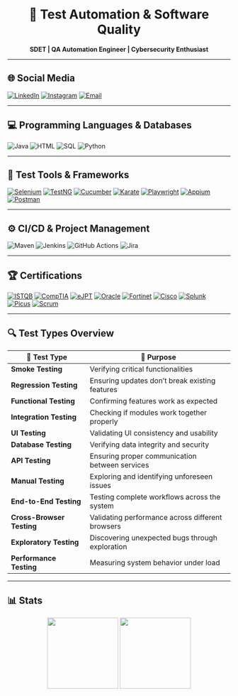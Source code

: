 <h1 align="center">🚀 Test Automation & Software Quality</h1>
<p align="center">
  <b>SDET | QA Automation Engineer | Cybersecurity Enthusiast</b>
</p>

---

## 🌐 Social Media
[![LinkedIn](https://img.shields.io/badge/LinkedIn-0077B5?logo=linkedin&logoColor=white)](https://www.linkedin.com/in/mammadgurbanov7/)
[![Instagram](https://img.shields.io/badge/Instagram-E4405F?logo=instagram&logoColor=white)](https://www.instagram.com/mammed.gurbanov/)
[![Email](https://img.shields.io/badge/Email-D14836?logo=gmail&logoColor=white)](mailto:mammadgurbanov0@gmail.com)

---

## 💻 Programming Languages & Databases
![Java](https://img.shields.io/badge/Java-007396?logo=openjdk&logoColor=white)
![HTML](https://img.shields.io/badge/HTML-E34F26?logo=html5&logoColor=white)
![SQL](https://img.shields.io/badge/SQL-336791?logo=postgresql&logoColor=white)
![Python](https://img.shields.io/badge/Python-3776AB?logo=python&logoColor=white)

---

## 🧪 Test Tools & Frameworks
[![Selenium](https://img.shields.io/badge/Selenium-43B02A?logo=selenium&logoColor=white)](https://github.com/USERNAME?tab=repositories&q=selenium)
[![TestNG](https://img.shields.io/badge/TestNG-DC143C?logo=testng&logoColor=white)](https://github.com/USERNAME?tab=repositories&q=testng)
[![Cucumber](https://img.shields.io/badge/Cucumber-23D96C?logo=cucumber&logoColor=black)](https://github.com/USERNAME?tab=repositories&q=cucumber)
[![Karate](https://img.shields.io/badge/Karate-000000?logo=karate&logoColor=white)](https://github.com/USERNAME?tab=repositories&q=karate)
[![Playwright](https://img.shields.io/badge/Playwright-2EAD33?logo=playwright&logoColor=white)](https://github.com/USERNAME?tab=repositories&q=playwright)
[![Appium](https://img.shields.io/badge/Appium-6800F4?logo=appium&logoColor=white)](https://github.com/USERNAME?tab=repositories&q=appium)
[![Postman](https://img.shields.io/badge/Postman-FF6C37?logo=postman&logoColo)]()

---

## ⚙️ CI/CD & Project Management
![Maven](https://img.shields.io/badge/Maven-C71A36?logo=apachemaven&logoColor=white)
![Jenkins](https://img.shields.io/badge/Jenkins-D24939?logo=jenkins&logoColor=white)
![GitHub Actions](https://img.shields.io/badge/GitHub%20Actions-2088FF?logo=githubactions&logoColor=white)
![Jira](https://img.shields.io/badge/Jira-0052CC?logo=jira&logoColor=white)

---

## 🏆 Certifications
[![ISTQB](https://img.shields.io/badge/ISTQB-CTFL-blue?logo=leanpub&logoColor=white)](https://www.astqb.org)
[![CompTIA](https://img.shields.io/badge/CompTIA-Security+-red?logo=comptia&logoColor=white)](https://www.comptia.org)
[![eJPT](https://img.shields.io/badge/eLearnSecurity-eJPT-brightgreen?logo=hackaday&logoColor=white)](https://ine.com)
[![Oracle](https://img.shields.io/badge/Oracle-Cloud-orange?logo=oracle&logoColor=white)](https://www.oracle.com)
[![Fortinet](https://img.shields.io/badge/Fortinet-NSE%201%2C%202%2C%203-lightgrey?logo=fortinet&logoColor=white)](https://www.fortinet.com)
[![Cisco](https://img.shields.io/badge/Cisco-Endpoint%20Security-blue?logo=cisco&logoColor=white)](https://www.cisco.com)
[![Splunk](https://img.shields.io/badge/Splunk-Cybersecurity-green?logo=splunk&logoColor=white)](https://www.splunk.com)
[![Picus](https://img.shields.io/badge/Picus-Security-purple?logo=security&logoColor=white)](https://www.picussecurity.com)
[![Scrum](https://img.shields.io/badge/Scrum-Foundation-blue?logo=scrumalliance&logoColor=white)](https://www.scrum.org)

---

## 🔍 Test Types Overview

| 🚀 Test Type         | 🎯 Purpose                                      |
|----------------------|------------------------------------------------|
| **Smoke Testing**    | Verifying critical functionalities              |
| **Regression Testing**| Ensuring updates don’t break existing features |
| **Functional Testing**| Confirming features work as expected            |
| **Integration Testing**| Checking if modules work together properly     |
| **UI Testing**       | Validating UI consistency and usability         |
| **Database Testing** | Verifying data integrity and security           |
| **API Testing**      | Ensuring proper communication between services  |
| **Manual Testing**   | Exploring and identifying unforeseen issues     |
| **End-to-End Testing**| Testing complete workflows across the system    |
| **Cross-Browser Testing**| Validating performance across different browsers |
| **Exploratory Testing**| Discovering unexpected bugs through exploration |
| **Performance Testing**| Measuring system behavior under load           |


---

## 📊 Stats
<p align="center">
  <img height="160" src="https://github-readme-stats.vercel.app/api?username=USERNAME&show_icons=true&theme=tokyonight" />
  <img height="160" src="https://streak-stats.demolab.com?user=USERNAME&theme=tokyonight" />
</p>
